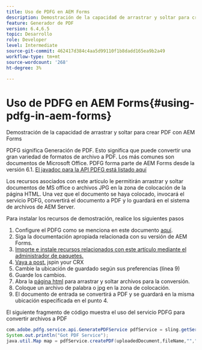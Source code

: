 ```yaml
---
title: Uso de PDFG en AEM Forms
description: Demostración de la capacidad de arrastrar y soltar para crear PDF con AEM Forms
feature: Generador de PDF
version: 6.4,6.5
topic: Desarrollo
role: Developer
level: Intermediate
source-git-commit: 462417d384c4aa5d99110f1b8dadd165ea9b2a49
workflow-type: tm+mt
source-wordcount: '268'
ht-degree: 3%

---
```



# Uso de PDFG en AEM Forms{#using-pdfg-in-aem-forms}

Demostración de la capacidad de arrastrar y soltar para crear PDF con AEM Forms

PDFG significa Generación de PDF. Esto significa que puede convertir una gran variedad de formatos de archivo a PDF. Los más comunes son documentos de Microsoft Office. PDFG forma parte de AEM Forms desde la versión 6.1.
[El javadoc para la API PDFG está listado aquí](https://helpx.adobe.com/experience-manager/6-3/forms/using/aem-document-services-programmatically.html#PDFGeneratorService)

Los recursos asociados con este artículo le permitirán arrastrar y soltar documentos de MS office o archivos JPG en la zona de colocación de la página HTML. Una vez que el documento se haya colocado, invocará el servicio PDFG, convertirá el documento a PDF y lo guardará en el sistema de archivos de AEM Server.

Para instalar los recursos de demostración, realice los siguientes pasos

1. Configure el PDFG como se menciona en este documento [aquí](https://helpx.adobe.com/es/experience-manager/6-4/forms/using/install-configure-pdf-generator.html).
1. Siga la documentación apropiada relacionada con su versión de AEM Forms.
1. [Importe e instale recursos relacionados con este artículo mediante el administrador de paquetes.](assets/createpdfgdemov2.zip)
1. [Vaya a post.](http://localhost:4502/apps/AemFormsSamples/components/createPDF/POST.jsp) jspin your CRX
1. Cambie la ubicación de guardado según sus preferencias (línea 9)
1. Guarde los cambios.
1. Abra la [ página html](http://localhost:4502/content/DocumentServices/CreatePDFG.html) para arrastrar y soltar archivos para la conversión.
1. Coloque un archivo de palabra o jpg en la zona de colocación.
1. El documento de entrada se convertirá a PDF y se guardará en la misma ubicación especificada en el punto 4.

El siguiente fragmento de código muestra el uso del servicio PDFG para convertir archivos a PDF

```java
com.adobe.pdfg.service.api.GeneratePDFService pdfService = sling.getService(com.adobe.pdfg.service.api.GeneratePDFService.class);
System.out.println("Got PDF Service");
java.util.Map map = pdfService.createPDF(uploadedDocument,fileName,"","Standard","No Security", null, null);
```

